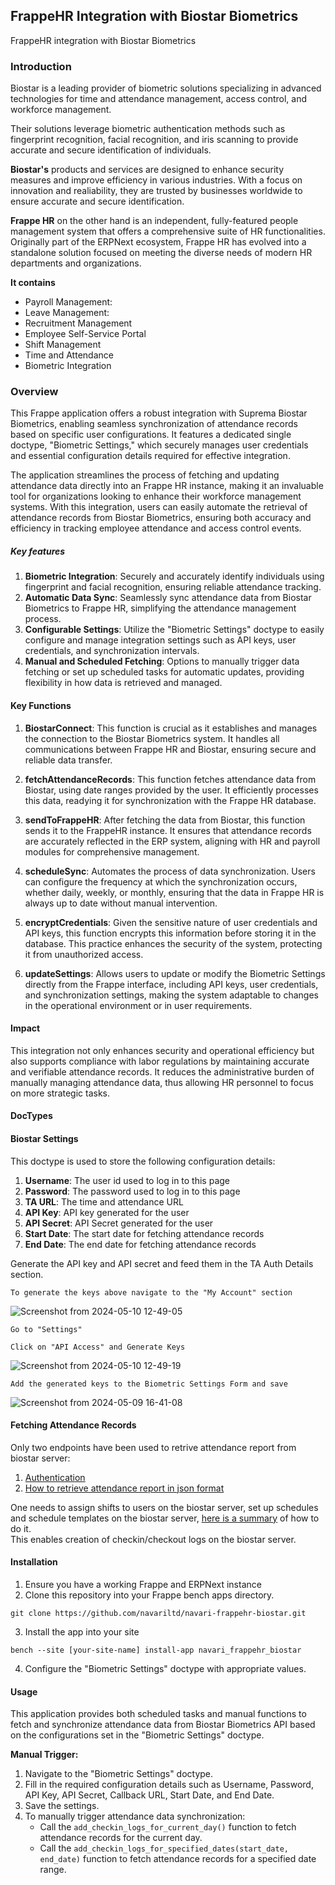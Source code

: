 ## FrappeHR Integration with Biostar Biometrics
FrappeHR integration with Biostar Biometrics


### Introduction
Biostar is a leading provider of biometric solutions specializing in advanced technologies for time and attendance management, access control, and workforce management.

Their solutions leverage biometric authentication methods such as fingerprint recognition, facial recognition, and iris scanning to provide accurate and secure identification of individuals.

**Biostar's** products and services are designed to enhance security measures and improve efficiency in various industries. With a focus on innovation and realiability, they are trusted by businesses worldwide to ensure accurate and secure identification.

**Frappe HR** on the other hand is an independent, fully-featured people management system that offers a comprehensive suite of HR functionalities. Originally part of the ERPNext ecosystem, Frappe HR has evolved into a standalone solution focused on meeting the diverse needs of modern HR departments and organizations.

**It contains**
- Payroll Management:
- Leave Management:
- Recruitment Management
- Employee Self-Service Portal
- Shift Management
- Time and Attendance 
- Biometric Integration

### Overview
This Frappe application offers a robust integration with Suprema Biostar Biometrics, enabling seamless synchronization of attendance records based on specific user configurations. It features a dedicated single doctype, "Biometric Settings," which securely manages user credentials and essential configuration details required for effective integration.

The application streamlines the process of fetching and updating attendance data directly into an Frappe HR instance, making it an invaluable tool for organizations looking to enhance their workforce management systems. With this integration, users can easily automate the retrieval of attendance records from Biostar Biometrics, ensuring both accuracy and efficiency in tracking employee attendance and access control events.


##### Key features
1. **Biometric Integration**: Securely and accurately identify individuals using fingerprint and facial recognition, ensuring reliable attendance tracking.
2. **Automatic Data Sync**: Seamlessly sync attendance data from Biostar Biometrics to Frappe HR, simplifying the attendance management process.
3. **Configurable Settings**: Utilize the "Biometric Settings" doctype to easily configure and manage integration settings such as API keys, user credentials, and synchronization intervals.
4. **Manual and Scheduled Fetching**: Options to manually trigger data fetching or set up scheduled tasks for automatic updates, providing flexibility in how data is retrieved and managed.


#### Key Functions

1. **BiostarConnect**: This function is crucial as it establishes and manages the connection to the Biostar Biometrics system. It handles all communications between Frappe HR and Biostar, ensuring secure and reliable data transfer.

2. **fetchAttendanceRecords**: This function fetches attendance data from Biostar, using date ranges provided by the user. It efficiently processes this data, readying it for synchronization with the Frappe HR database.

3. **sendToFrappeHR**: After fetching the data from Biostar, this function sends it to the FrappeHR instance. It ensures that attendance records are accurately reflected in the ERP system, aligning with HR and payroll modules for comprehensive management.

4. **scheduleSync**: Automates the process of data synchronization. Users can configure the frequency at which the synchronization occurs, whether daily, weekly, or monthly, ensuring that the data in Frappe HR is always up to date without manual intervention.

5. **encryptCredentials**: Given the sensitive nature of user credentials and API keys, this function encrypts this information before storing it in the database. This practice enhances the security of the system, protecting it from unauthorized access.

6. **updateSettings**: Allows users to update or modify the Biometric Settings directly from the Frappe interface, including API keys, user credentials, and synchronization settings, making the system adaptable to changes in the operational environment or in user requirements.

#### Impact
This integration not only enhances security and operational efficiency but also supports compliance with labor regulations by maintaining accurate and verifiable attendance records. It reduces the administrative burden of manually managing attendance data, thus allowing HR personnel to focus on more strategic tasks.


#### DocTypes
<h4>Biostar Settings</h4>

This doctype is used to store the following configuration details:


1. **Username**: The user id used to log in to this page
2. **Password**: The password used to log in to this page
3. **TA URL**: The time and attendance URL
4. **API Key**: API key generated for the user
5. **API Secret**: API Secret generated for the user
6. **Start Date**: The start date for fetching attendance records
7. **End Date**: The end date for fetching attendance records

Generate the API key and API secret and feed them in the TA Auth Details section.

```
To generate the keys above navigate to the "My Account" section
```

![Screenshot from 2024-05-10 12-49-05](https://github.com/navariltd/navari-frappehr-biostar/assets/82759762/ec9144e5-8ffd-4f0b-a5da-73ef8fcf2216)

```
Go to "Settings" 

Click on "API Access" and Generate Keys
```
![Screenshot from 2024-05-10 12-49-19](https://github.com/navariltd/navari-frappehr-biostar/assets/82759762/ee40e69d-5b3a-48c1-b6f7-af9a2dae5849)

```
Add the generated keys to the Biometric Settings Form and save
```

![Screenshot from 2024-05-09 16-41-08](https://github.com/navariltd/navari-frappehr-biostar/assets/82759762/edbf8d78-3ad9-41ca-bdfb-fce7c2350ace)


#### Fetching Attendance Records
Only two endpoints have been used to retrive attendance report from biostar server:
1. [Authentication](https://bs2api.biostar2.com/#0b54ae8b-6744-44dd-8556-8001ae3139ff)
2. [How to retrieve attendance report in json format](https://support.supremainc.com/en/support/solutions/articles/24000073530--biostar-2-ta-api-how-to-retrieve-report-in-json-format-via-biostar-2-ta-api)

One needs to assign shifts to users on the biostar server, set up schedules and schedule templates on the biostar server, [here is a summary](https://www.youtube.com/watch?v=lqp8OEcPRyI&t=1023s) of how to do it. <br>
This enables creation of checkin/checkout logs on the biostar server.



#### Installation
1. Ensure you have a working Frappe and ERPNext instance
2. Clone this repository into your Frappe bench apps directory.

 ``` 
 git clone https://github.com/navariltd/navari-frappehr-biostar.git
 ```

 3. Install the app into your site
 ``` 
 bench --site [your-site-name] install-app navari_frappehr_biostar
 ```
 4. Configure the "Biometric Settings" doctype with appropriate values.

 #### Usage
This application provides both scheduled tasks and manual functions to fetch and synchronize attendance data from Biostar Biometrics API based on the configurations set in the "Biometric Settings" doctype.

**Manual Trigger:**
1. Navigate to the "Biometric Settings" doctype.
2. Fill in the required configuration details such as Username, Password, API Key, API Secret, Callback URL, Start Date, and End Date.
3. Save the settings.
4. To manually trigger attendance data synchronization:
    - Call the `add_checkin_logs_for_current_day()` function to fetch attendance records for the current day.
    - Call the `add_checkin_logs_for_specified_dates(start_date, end_date)` function to fetch attendance records for a specified date range.